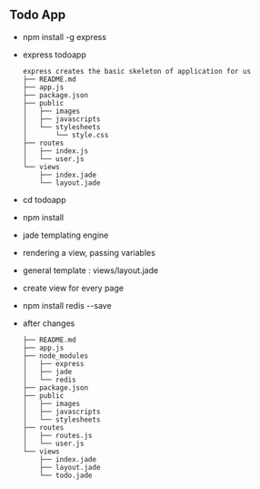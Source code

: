 ## Todo App

+ npm install -g express
+ express todoapp

  ```
  express creates the basic skeleton of application for us
  ├── README.md
  ├── app.js
  ├── package.json
  ├── public
  │   ├── images
  │   ├── javascripts
  │   └── stylesheets
  │       └── style.css
  ├── routes
  │   ├── index.js
  │   └── user.js
  └── views
      ├── index.jade
      └── layout.jade
  ```

+ cd todoapp
+ npm install
+ jade templating engine
+ rendering a view, passing variables
+ general template : views/layout.jade
+ create view for every page
+ npm install redis --save
+ after changes

  ```
  ├── README.md
  ├── app.js
  ├── node_modules
  │   ├── express
  │   ├── jade
  │   └── redis
  ├── package.json
  ├── public
  │   ├── images
  │   ├── javascripts
  │   └── stylesheets
  ├── routes
  │   ├── routes.js
  │   └── user.js
  └── views
      ├── index.jade
      ├── layout.jade
      └── todo.jade
  ```